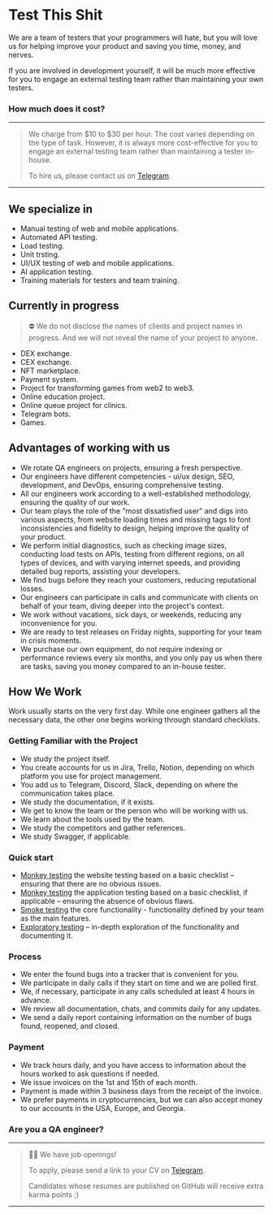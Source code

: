 # Test This Shit

We are a team of testers that your programmers will hate, but you will love us for helping improve your product and saving you time, money, and nerves.

If you are involved in development yourself, it will be much more effective for you to engage an external testing team rather than maintaining your own testers.

### How much does it cost?

---

> We charge from $10 to $30 per hour. The cost varies depending on the type of task. However, it is always more cost-effective for you to engage an external testing team rather than maintaining a tester in-house.
>
> To hire us, please contact us on [Telegram](https://t.me/test_this_shit_please).

---

## We specialize in

-   Manual testing of web and mobile applications.
-   Automated API testing.
-   Load testing.
-   Unit trsting.
-   UI/UX testing of web and mobile applications.
-   AI application testing.
-   Training materials for testers and team training.

## Currently in progress

> ⛔️ We do not disclose the names of clients and project names in progress. And we will not reveal the name of your project to anyone.

-   DEX exchange.
-   CEX exchange.
-   NFT marketplace.
-   Payment system.
-   Project for transforming games from web2 to web3.
-   Online education project.
-   Online queue project for clinics.
-   Telegram bots.
-   Games.

## Advantages of working with us

-   We rotate QA engineers on projects, ensuring a fresh perspective.
-   Our engineers have different competencies - ui/ux design, SEO, development, and DevOps, ensuring comprehensive testing.
-   All our engineers work according to a well-established methodology, ensuring the quality of our work.
-   Our team plays the role of the "most dissatisfied user" and digs into various aspects, from website loading times and missing tags to font inconsistencies and fidelity to design, helping improve the quality of your product.
-   We perform initial diagnostics, such as checking image sizes, conducting load tests on APIs, testing from different regions, on all types of devices, and with varying internet speeds, and providing detailed bug reports, assisting your developers.
-   We find bugs before they reach your customers, reducing reputational losses.
-   Our engineers can participate in calls and communicate with clients on behalf of your team, diving deeper into the project's context.
-   We work without vacations, sick days, or weekends, reducing any inconvenience for you.
-   We are ready to test releases on Friday nights, supporting for your team in crisis moments.
-   We purchase our own equipment, do not require indexing or performance reviews every six months, and you only pay us when there are tasks, saving you money compared to an in-house tester.

## How We Work

Work usually starts on the very first day. While one engineer gathers all the necessary data, the other one begins working through standard checklists.

### Getting Familiar with the Project

-   We study the project itself.
-   You create accounts for us in Jira, Trello, Notion, depending on which platform you use for project management.
-   You add us to Telegram, Discord, Slack, depending on where the communication takes place.
-   We study the documentation, if it exists.
-   We get to know the team or the person who will be working with us.
-   We learn about the tools used by the team.
-   We study the competitors and gather references.
-   We study Swagger, if applicable.

### Quick start

-   [Monkey testing](https://www.google.com/search?q=Monkey%20testing) the website testing based on a basic checklist – ensuring that there are no obvious issues.
-   [Monkey testing](https://www.google.com/search?q=Monkey%20testing) the application testing based on a basic checklist, if applicable – ensuring the absence of obvious flaws.
-   [Smoke testing](https://www.google.com/search?q=Smoke%20testing) the core functionality - functionality defined by your team as the main features.
-   [Exploratory testing](https://www.google.com/search?q=Exploratory%20testing) – in-depth exploration of the functionality and documenting it.

### Process

-   We enter the found bugs into a tracker that is convenient for you.
-   We participate in daily calls if they start on time and we are polled first.
-   We, if necessary, participate in any calls scheduled at least 4 hours in advance.
-   We review all documentation, chats, and commits daily for any updates.
-   We send a daily report containing information on the number of bugs found, reopened, and closed.

### Payment

-   We track hours daily, and you have access to information about the hours worked to ask questions if needed.
-   We issue invoices on the 1st and 15th of each month.
-   Payment is made within 3 business days from the receipt of the invoice.
-   We prefer payments in cryptocurrencies, but we can also accept money to our accounts in the USA, Europe, and Georgia.

### Are you a QA engineer?

---

> 👩‍💻 We have job openings!
>
> To apply, please send a link to your CV on [Telegram](https://t.me/test_this_shit_please).
>
> Candidates whose resumes are published on GitHub will receive extra karma points ;)

---
